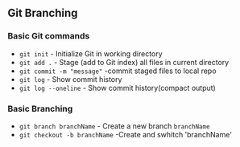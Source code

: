 ## Git Branching


### Basic Git commands

* `git init` - Initialize Git in working directory
* `git add .` - Stage (add to Git index) all files in
current directory
* `git commit -m "message"` -commit staged files to local repo
* `git log` - Show commit history
* `git log --oneline` - Show commit history(compact output)

### Basic Branching
* `git branch branchName` - Create a new branch `branchName`
* `git checkout -b branchName` -Create and swhitch 'branchName'

